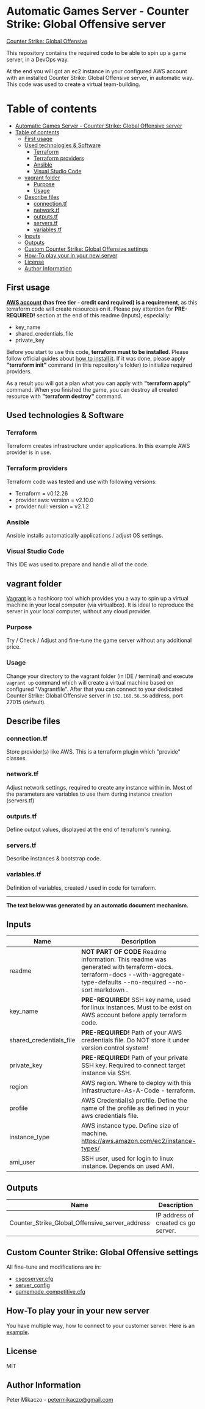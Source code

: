 
# Automatic Games Server - Counter Strike: Global Offensive server

[Counter Strike: Global Offensive](https://blog.counter-strike.net/)

This repository contains the required code to be able to spin up a game server, in a DevOps way.

At the end you will got an ec2 instance in your configured AWS account with an installed Counter Strike: Global Offensive server, in automatic way. This code was used to create a virtual team-building.

# Table of contents

- [Automatic Games Server - Counter Strike: Global Offensive server](#automatic-games-server---counter-strike-global-offensive-server)
- [Table of contents](#table-of-contents)
  - [First usage](#first-usage)
  - [Used technologies & Software](#used-technologies--software)
    - [Terraform](#terraform)
    - [Terraform providers](#terraform-providers)
    - [Ansible](#ansible)
    - [Visual Studio Code](#visual-studio-code)
  - [vagrant folder](#vagrant-folder)
    - [Purpose](#purpose)
    - [Usage](#usage)
  - [Describe files](#describe-files)
    - [connection.tf](#connectiontf)
    - [network.tf](#networktf)
    - [outputs.tf](#outputstf)
    - [servers.tf](#serverstf)
    - [variables.tf](#variablestf)
  - [Inputs](#inputs)
  - [Outputs](#outputs)
  - [Custom Counter Strike: Global Offensive settings](#custom-counter-strike-global-offensive-settings)
  - [How-To play your in your new server](#how-to-play-your-in-your-new-server)
  - [License](#license)
  - [Author Information](#author-information)

## First usage

**[AWS account](https://aws.amazon.com/free/) (has free tier - credit card required) is a requirement**, as this terraform code will create resources on it. Please pay attention for **PRE-REQUIRED!** section at the end of this readme (Inputs), especially:

- key_name
- shared_credentials_file
- private_key

Before you start to use this code, **terraform must to be installed**. Please follow official guides about [how to install it](https://learn.hashicorp.com/terraform/getting-started/install.html). If it was done, please apply **"terraform init"** command (in this repository's folder) to initialize required providers.

As a result you will got a plan what you can apply with **"terraform apply"** command. When you finished the game, you can destroy all created resource with **"terraform destroy"** command.

## Used technologies & Software

### Terraform

Terraform creates infrastructure under applications. In this example AWS provider is in use.

### Terraform providers

Terraform code was tested and use with following versions:

- Terraform                 = v0.12.26
- provider.aws: version     = v2.10.0
- provider.null: version    = v2.1.2

### Ansible

Ansible installs automatically applications / adjust OS settings.

### Visual Studio Code

This IDE was used to prepare and handle all of the code.

## vagrant folder

[Vagrant](https://www.vagrantup.com/) is a hashicorp tool which provides you a way to spin up a virtual machine in your local computer (via virtualbox). It is ideal to reproduce the server in your local computer, without any cloud provider.

### Purpose

Try / Check / Adjust and fine-tune the game server without any additional price.

### Usage

Change your directory to the vagrant folder (in IDE / terminal) and execute `vagrant up` command which will create a virtual machine based on configured "Vagrantfile".
After that you can connect to your dedicated Counter Strike: Global Offensive server in `192.168.56.56` address, port 27015 (default).

## Describe files

### connection.tf

Store provider(s) like AWS. This is a terraform plugin which "provide" classes.

### network.tf

Adjust network settings, required to create any instance within in. Most of the parameters are variables to use them during instance creation (servers.tf)

### outputs.tf

Define output values, displayed at the end of terraform's running.

### servers.tf

Describe instances & bootstrap code.

### variables.tf

Definition of variables, created / used in code for terraform.

***
**The text below was generated by an automatic document mechanism.**

## Inputs

| Name | Description | Type | Default |
|------|-------------|:----:|:-----:|
| readme | **NOT PART OF CODE** Readme information. This readme was generated with terraform-docs. terraform-docs --with-aggregate-type-defaults --no-required --no-sort markdown . | string | `"terraform-docs"` |
| key\_name | **PRE-REQUIRED!** SSH key name, used for linux instances. Must to be exist on AWS account before apply terraform code. | string | `"csgo"` |
| shared\_credentials\_file | **PRE-REQUIRED!** Path of your AWS credentials file. Do NOT store it under version control system! | string | `"./secrets/credentials"` |
| private\_key | **PRE-REQUIRED!** Path of your private SSH key. Required to connect target instance via SSH. | string | `"./secrets/csgo_priv.key"` |
| region | AWS region. Where to deploy with this Infrastructure-As-A-Code - terraform. | string | `"eu-west-1"` |
| profile | AWS Credential(s) profile. Define the name of the profile as defined in your aws credentials file. | string | `"default"` |
| instance\_type | AWS instance type. Define size of machine. <https://aws.amazon.com/ec2/instance-types/> | string | `"t3a.medium"` |
| ami\_user | SSH user, used for login to linux instance. Depends on used AMI. | string | `"ec2-user"` |

## Outputs

| Name | Description |
|------|-------------|
| Counter\_Strike\_Global\_Offensive\_server\_address | IP address of created cs go server. |

## Custom Counter Strike: Global Offensive settings

All fine-tune and modifications are in:

- [csgoserver.cfg](vagrant/provision/csgoserver.cfg)
- [server_config](/vagrant/provision/server_config)
- [gamemode_competitive.cfg](/vagrant/provision/gamemode_competitive.cfg)

## How-To play your in your new server

You have multiple way, how to connect to your customer server. Here is an [example](https://nodecraft.com/support/games/csgo/how-to-quickly-find-and-join-your-cs-go-server).

## License

MIT

## Author Information

Peter Mikaczo - <petermikaczo@gmail.com>
